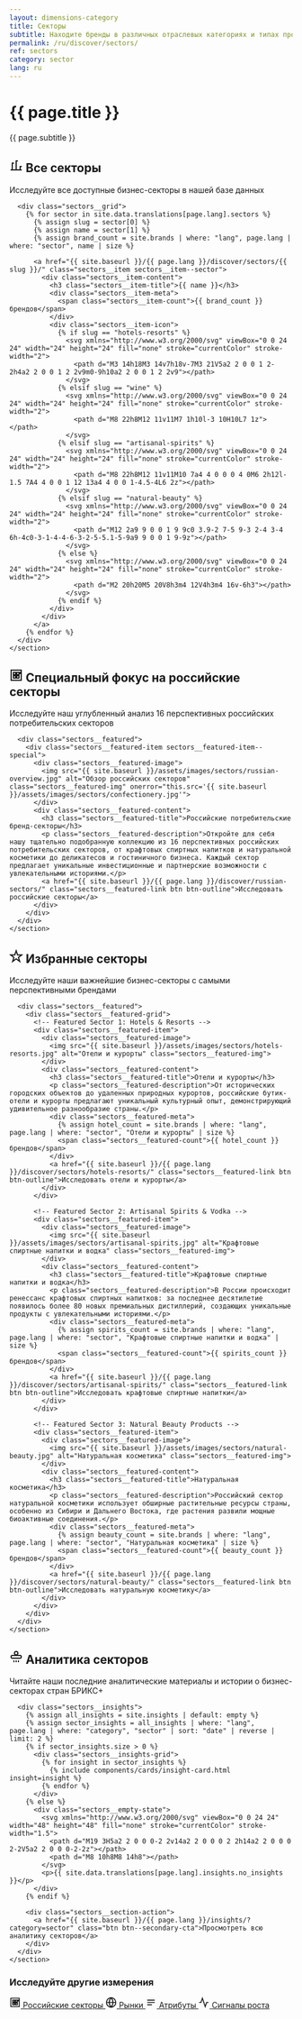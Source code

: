 ```yaml
---
layout: dimensions-category
title: Секторы
subtitle: Находите бренды в различных отраслевых категориях и типах продукции
permalink: /ru/discover/sectors/
ref: sectors
category: sector
lang: ru
---
```


<!-- Hero Panel -->
<div class="panel panel--hero">
  <div class="panel__content">
    <h1 class="panel__heading-primary sectors__title">{{ page.title }}</h1>
    <p class="panel__subtitle">{{ page.subtitle }}</p>
  </div>
</div>

<!-- All Sectors Grid Panel -->
<div class="panel panel--light">
  <div class="panel__content">
    <!-- All Sectors Grid -->
    <section class="sectors__section">
      <div class="sectors__section-header">
        <h2 class="sectors__section-title">
          <span class="sectors__icon sectors__icon--all">
            <svg xmlns="http://www.w3.org/2000/svg" viewBox="0 0 24 24" width="24" height="24" fill="none" stroke="currentColor" stroke-width="2">
              <path d="M2 20h20M5 20V8h3m4 12V4h3m4 16v-6h3"></path>
            </svg>
          </span>
          Все секторы
        </h2>
        <p class="sectors__section-description">Исследуйте все доступные бизнес-секторы в нашей базе данных</p>
      </div>
      
      <div class="sectors__grid">
        {% for sector in site.data.translations[page.lang].sectors %}
          {% assign slug = sector[0] %}
          {% assign name = sector[1] %}
          {% assign brand_count = site.brands | where: "lang", page.lang | where: "sector", name | size %}
          
          <a href="{{ site.baseurl }}/{{ page.lang }}/discover/sectors/{{ slug }}/" class="sectors__item sectors__item--sector">
            <div class="sectors__item-content">
              <h3 class="sectors__item-title">{{ name }}</h3>
              <div class="sectors__item-meta">
                <span class="sectors__item-count">{{ brand_count }} брендов</span>
              </div>
              <div class="sectors__item-icon">
                {% if slug == "hotels-resorts" %}
                  <svg xmlns="http://www.w3.org/2000/svg" viewBox="0 0 24 24" width="24" height="24" fill="none" stroke="currentColor" stroke-width="2">
                    <path d="M3 14h18M3 14v7h18v-7M3 21V5a2 2 0 0 1 2-2h4a2 2 0 0 1 2 2v9m0-9h10a2 2 0 0 1 2 2v9"></path>
                  </svg>
                {% elsif slug == "wine" %}
                  <svg xmlns="http://www.w3.org/2000/svg" viewBox="0 0 24 24" width="24" height="24" fill="none" stroke="currentColor" stroke-width="2">
                    <path d="M8 22h8M12 11v11M7 1h10l-3 10H10L7 1z"></path>
                  </svg>
                {% elsif slug == "artisanal-spirits" %}
                  <svg xmlns="http://www.w3.org/2000/svg" viewBox="0 0 24 24" width="24" height="24" fill="none" stroke="currentColor" stroke-width="2">
                    <path d="M8 22h8M12 11v11M10 7a4 4 0 0 0 4 0M6 2h12l-1.5 7A4 4 0 0 1 12 13a4 4 0 0 1-4.5-4L6 2z"></path>
                  </svg>
                {% elsif slug == "natural-beauty" %}
                  <svg xmlns="http://www.w3.org/2000/svg" viewBox="0 0 24 24" width="24" height="24" fill="none" stroke="currentColor" stroke-width="2">
                    <path d="M12 2a9 9 0 0 1 9 9c0 3.9-2 7-5 9-3 2-4 3-4 6h-4c0-3-1-4-4-6-3-2-5-5.1-5-9a9 9 0 0 1 9-9z"></path>
                  </svg>
                {% else %}
                  <svg xmlns="http://www.w3.org/2000/svg" viewBox="0 0 24 24" width="24" height="24" fill="none" stroke="currentColor" stroke-width="2">
                    <path d="M2 20h20M5 20V8h3m4 12V4h3m4 16v-6h3"></path>
                  </svg>
                {% endif %}
              </div>
            </div>
          </a>
        {% endfor %}
      </div>
    </section>
  </div>
</div>

<!-- Russian Sectors Special Focus Panel -->
<div class="panel panel--primary-soft">
  <div class="panel__content">
    <section class="sectors__section">
      <div class="sectors__section-header">
        <h2 class="sectors__section-title">
          <span class="sectors__icon sectors__icon--russian">
            <svg xmlns="http://www.w3.org/2000/svg" viewBox="0 0 24 24" width="24" height="24" fill="none" stroke="currentColor" stroke-width="2">
              <path d="M3 3h18v18H3V3zm4 4h4v4H7V7zm0 6h4v4H7v-4zm6-6h4v4h-4V7zm6 0h2v2h-2V7zm-6 6h4v4h-4v-4z"></path>
            </svg>
          </span>
          Специальный фокус на российские секторы
        </h2>
        <p class="sectors__section-description">Исследуйте наш углубленный анализ 16 перспективных российских потребительских секторов</p>
      </div>
      
      <div class="sectors__featured">
        <div class="sectors__featured-item sectors__featured-item--special">
          <div class="sectors__featured-image">
            <img src="{{ site.baseurl }}/assets/images/sectors/russian-overview.jpg" alt="Обзор российских секторов" class="sectors__featured-img" onerror="this.src='{{ site.baseurl }}/assets/images/sectors/confectionery.jpg'">
          </div>
          <div class="sectors__featured-content">
            <h3 class="sectors__featured-title">Российские потребительские бренд-секторы</h3>
            <p class="sectors__featured-description">Откройте для себя нашу тщательно подобранную коллекцию из 16 перспективных российских потребительских секторов, от крафтовых спиртных напитков и натуральной косметики до деликатесов и гостиничного бизнеса. Каждый сектор предлагает уникальные инвестиционные и партнерские возможности с увлекательными историями.</p>
            <a href="{{ site.baseurl }}/{{ page.lang }}/discover/russian-sectors/" class="sectors__featured-link btn btn-outline">Исследовать российские секторы</a>
          </div>
        </div>
      </div>
    </section>
  </div>
</div>

<!-- Featured Sectors Panel -->
<div class="panel panel--light">
  <div class="panel__content">
    <section class="sectors__section">
      <div class="sectors__section-header">
        <h2 class="sectors__section-title">
          <span class="sectors__icon sectors__icon--featured">
            <svg xmlns="http://www.w3.org/2000/svg" viewBox="0 0 24 24" width="24" height="24" fill="none" stroke="currentColor" stroke-width="2">
              <path d="M12 2l2.4 7.4h7.6l-6 4.6 2.3 7-6.3-4.6-6.3 4.6 2.3-7-6-4.6h7.6z"></path>
            </svg>
          </span>
          Избранные секторы
        </h2>
        <p class="sectors__section-description">Исследуйте наши важнейшие бизнес-секторы с самыми перспективными брендами</p>
      </div>
      
      <div class="sectors__featured">
        <div class="sectors__featured-grid">
          <!-- Featured Sector 1: Hotels & Resorts -->
          <div class="sectors__featured-item">
            <div class="sectors__featured-image">
              <img src="{{ site.baseurl }}/assets/images/sectors/hotels-resorts.jpg" alt="Отели и курорты" class="sectors__featured-img">
            </div>
            <div class="sectors__featured-content">
              <h3 class="sectors__featured-title">Отели и курорты</h3>
              <p class="sectors__featured-description">От исторических городских объектов до удаленных природных курортов, российские бутик-отели и курорты предлагают уникальный культурный опыт, демонстрирующий удивительное разнообразие страны.</p>
              <div class="sectors__featured-meta">
                {% assign hotel_count = site.brands | where: "lang", page.lang | where: "sector", "Отели и курорты" | size %}
                <span class="sectors__featured-count">{{ hotel_count }} брендов</span>
              </div>
              <a href="{{ site.baseurl }}/{{ page.lang }}/discover/sectors/hotels-resorts/" class="sectors__featured-link btn btn-outline">Исследовать отели и курорты</a>
            </div>
          </div>
          
          <!-- Featured Sector 2: Artisanal Spirits & Vodka -->
          <div class="sectors__featured-item">
            <div class="sectors__featured-image">
              <img src="{{ site.baseurl }}/assets/images/sectors/artisanal-spirits.jpg" alt="Крафтовые спиртные напитки и водка" class="sectors__featured-img">
            </div>
            <div class="sectors__featured-content">
              <h3 class="sectors__featured-title">Крафтовые спиртные напитки и водка</h3>
              <p class="sectors__featured-description">В России происходит ренессанс крафтовых спиртных напитков: за последнее десятилетие появилось более 80 новых премиальных дистиллерий, создающих уникальные продукты с увлекательными историями.</p>
              <div class="sectors__featured-meta">
                {% assign spirits_count = site.brands | where: "lang", page.lang | where: "sector", "Крафтовые спиртные напитки и водка" | size %}
                <span class="sectors__featured-count">{{ spirits_count }} брендов</span>
              </div>
              <a href="{{ site.baseurl }}/{{ page.lang }}/discover/sectors/artisanal-spirits/" class="sectors__featured-link btn btn-outline">Исследовать крафтовые спиртные напитки</a>
            </div>
          </div>
          
          <!-- Featured Sector 3: Natural Beauty Products -->
          <div class="sectors__featured-item">
            <div class="sectors__featured-image">
              <img src="{{ site.baseurl }}/assets/images/sectors/natural-beauty.jpg" alt="Натуральная косметика" class="sectors__featured-img">
            </div>
            <div class="sectors__featured-content">
              <h3 class="sectors__featured-title">Натуральная косметика</h3>
              <p class="sectors__featured-description">Российский сектор натуральной косметики использует обширные растительные ресурсы страны, особенно из Сибири и Дальнего Востока, где растения развили мощные биоактивные соединения.</p>
              <div class="sectors__featured-meta">
                {% assign beauty_count = site.brands | where: "lang", page.lang | where: "sector", "Натуральная косметика" | size %}
                <span class="sectors__featured-count">{{ beauty_count }} брендов</span>
              </div>
              <a href="{{ site.baseurl }}/{{ page.lang }}/discover/sectors/natural-beauty/" class="sectors__featured-link btn btn-outline">Исследовать натуральную косметику</a>
            </div>
          </div>
        </div>
      </div>
    </section>
  </div>
</div>

<!-- Related Insights Panel -->
<div class="panel panel--accent-soft">
  <div class="panel__content">
    <section class="sectors__section">
      <div class="sectors__section-header">
        <h2 class="sectors__section-title">
          <span class="sectors__icon sectors__icon--insights">
            <svg xmlns="http://www.w3.org/2000/svg" viewBox="0 0 24 24" width="24" height="24" fill="none" stroke="currentColor" stroke-width="2">
              <path d="M12 2a3 3 0 0 0 0 6 3 3 0 0 0 0-6z"></path>
              <path d="M19 9H5a2 2 0 0 0-2 2v1a2 2 0 0 0 2 2h14a2 2 0 0 0 2-2v-1a2 2 0 0 0-2-2z"></path>
              <path d="M12 18v3M8 18v3M16 18v3"></path>
            </svg>
          </span>
          Аналитика секторов
        </h2>
        <p class="sectors__section-description">Читайте наши последние аналитические материалы и истории о бизнес-секторах стран БРИКС+</p>
      </div>
      
      <div class="sectors__insights">
        {% assign all_insights = site.insights | default: empty %}
        {% assign sector_insights = all_insights | where: "lang", page.lang | where: "category", "sector" | sort: "date" | reverse | limit: 2 %}
        {% if sector_insights.size > 0 %}
          <div class="sectors__insights-grid">
            {% for insight in sector_insights %}
              {% include components/cards/insight-card.html insight=insight %}
            {% endfor %}
          </div>
        {% else %}
          <div class="sectors__empty-state">
            <svg xmlns="http://www.w3.org/2000/svg" viewBox="0 0 24 24" width="48" height="48" fill="none" stroke="currentColor" stroke-width="1.5">
              <path d="M19 3H5a2 2 0 0 0-2 2v14a2 2 0 0 0 2 2h14a2 2 0 0 0 2-2V5a2 2 0 0 0-2-2z"></path>
              <path d="M8 10h8M8 14h8"></path>
            </svg>
            <p>{{ site.data.translations[page.lang].insights.no_insights }}</p>
          </div>
        {% endif %}
        
        <div class="sectors__section-action">
          <a href="{{ site.baseurl }}/{{ page.lang }}/insights/?category=sector" class="btn btn--secondary-cta">Просмотреть всю аналитику секторов</a>
        </div>
      </div>
    </section>
  </div>
</div>

<!-- All Categories Link Panel -->
<div class="panel panel--light">
  <div class="panel__content">
    <div class="sectors__navigation">
      <h3 class="sectors__navigation-title">Исследуйте другие измерения</h3>
      <div class="sectors__navigation-links">
        <a href="{{ site.baseurl }}/{{ page.lang }}/discover/russian-sectors/" class="sectors__navigation-link sectors__navigation-link--russian-sectors">
          <span class="sectors__navigation-icon">
            <svg xmlns="http://www.w3.org/2000/svg" viewBox="0 0 24 24" width="20" height="20" fill="none" stroke="currentColor" stroke-width="2">
              <path d="M3 3h18v18H3V3zm4 4h4v4H7V7zm0 6h4v4H7v-4zm6-6h4v4h-4V7zm6 0h2v2h-2V7zm-6 6h4v4h-4v-4z"></path>
            </svg>
          </span>
          Российские секторы
        </a>
        <a href="{{ site.baseurl }}/{{ page.lang }}/discover/markets/" class="sectors__navigation-link sectors__navigation-link--market">
          <span class="sectors__navigation-icon">
            <svg xmlns="http://www.w3.org/2000/svg" viewBox="0 0 24 24" width="20" height="20" fill="none" stroke="currentColor" stroke-width="2">
              <circle cx="12" cy="12" r="10"></circle>
              <path d="M2 12h20M12 2a15.3 15.3 0 0 1 4 10 15.3 15.3 0 0 1-4 10a15.3 15.3 0 0 1-4-10a15.3 15.3 0 0 1 4-10z"></path>
            </svg>
          </span>
          Рынки
        </a>
        <a href="{{ site.baseurl }}/{{ page.lang }}/discover/attributes/" class="sectors__navigation-link sectors__navigation-link--attribute">
          <span class="sectors__navigation-icon">
            <svg xmlns="http://www.w3.org/2000/svg" viewBox="0 0 24 24" width="20" height="20" fill="none" stroke="currentColor" stroke-width="2">
              <path d="M4 7h16M4 12h16M4 17h10"></path>
            </svg>
          </span>
          Атрибуты
        </a>
        <a href="{{ site.baseurl }}/{{ page.lang }}/discover/signals/" class="sectors__navigation-link sectors__navigation-link--signal">
          <span class="sectors__navigation-icon">
            <svg xmlns="http://www.w3.org/2000/svg" viewBox="0 0 24 24" width="20" height="20" fill="none" stroke="currentColor" stroke-width="2">
              <path d="M22 12h-4l-3 9L9 3l-3 9H2"></path>
            </svg>
          </span>
          Сигналы роста
        </a>
      </div>
    </div>
  </div>
</div>